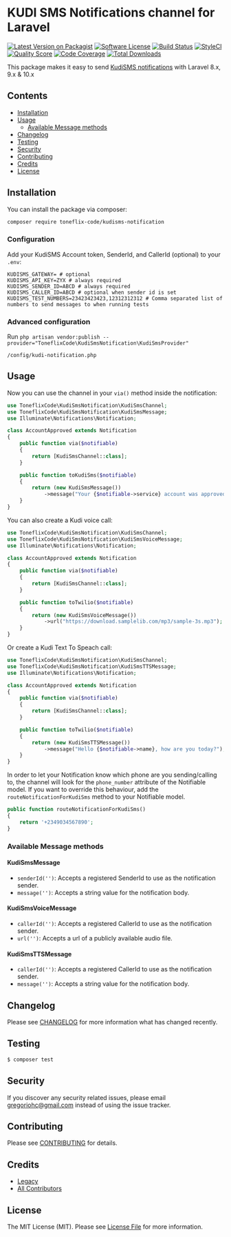 # KUDI SMS Notifications channel for Laravel

[![Latest Version on Packagist](https://img.shields.io/packagist/v/toneflix-code/kudisms-notification.svg?style=flat-square)](https://packagist.org/packages/toneflix-code/kudisms-notification)
[![Software License](https://img.shields.io/badge/license-MIT-brightgreen.svg?style=flat-square)](LICENSE.md)
[![Build Status](https://img.shields.io/github/workflow/status/toneflix-code/kudisms-notification/PHP?style=flat-square)](https://travis-ci.org/toneflix-code/kudisms-notification)
[![StyleCI](https://styleci.io/repos/65543339/shield)](https://styleci.io/repos/65543339)
[![Quality Score](https://img.shields.io/scrutinizer/g/toneflix-code/kudisms-notification.svg?style=flat-square)](https://scrutinizer-ci.com/g/toneflix-code/kudisms-notification)
[![Code Coverage](https://img.shields.io/scrutinizer/coverage/g/toneflix-code/kudisms-notification/master.svg?style=flat-square)](https://scrutinizer-ci.com/g/toneflix-code/kudisms-notification/?branch=master)
[![Total Downloads](https://img.shields.io/packagist/dt/toneflix-code/kudisms-notification.svg?style=flat-square)](https://packagist.org/packages/toneflix-code/kudisms-notification)

This package makes it easy to send [KudiSMS notifications](https://kudisms.net) with Laravel 8.x, 9.x & 10.x

## Contents

- [Installation](#installation)
- [Usage](#usage)
	- [Available Message methods](#available-message-methods)
- [Changelog](#changelog)
- [Testing](#testing)
- [Security](#security)
- [Contributing](#contributing)
- [Credits](#credits)
- [License](#license)

## Installation

You can install the package via composer:

``` bash
composer require toneflix-code/kudisms-notification
```

### Configuration

Add your KudiSMS Account token, SenderId, and CallerId (optional) to your `.env`:

```dotenv
KUDISMS_GATEWAY= # optional
KUDISMS_API_KEY=ZYX # always required
KUDISMS_SENDER_ID=ABCD # always required
KUDISMS_CALLER_ID=ABCD # optional when sender id is set
KUDISMS_TEST_NUMBERS=23423423423,12312312312 # Comma separated list of numbers to send messages to when running tests
```

### Advanced configuration

Run `php artisan vendor:publish --provider="ToneflixCode\KudiSmsNotification\KudiSmsProvider"`
```
/config/kudi-notification.php
```

## Usage

Now you can use the channel in your `via()` method inside the notification:

```php
use ToneflixCode\KudiSmsNotification\KudiSmsChannel;
use ToneflixCode\KudiSmsNotification\KudiSmsMessage;
use Illuminate\Notifications\Notification;

class AccountApproved extends Notification
{
    public function via($notifiable)
    {
        return [KudiSmsChannel::class];
    }

    public function toKudiSms($notifiable)
    {
        return (new KudiSmsMessage())
            ->message("Your {$notifiable->service} account was approved!");
    }
}
```

You can also create a Kudi voice call:

```php
use ToneflixCode\KudiSmsNotification\KudiSmsChannel;
use ToneflixCode\KudiSmsNotification\KudiSmsVoiceMessage;
use Illuminate\Notifications\Notification;

class AccountApproved extends Notification
{
    public function via($notifiable)
    {
        return [KudiSmsChannel::class];
    }

    public function toTwilio($notifiable)
    {
        return (new KudiSmsVoiceMessage())
            ->url("https://download.samplelib.com/mp3/sample-3s.mp3");
    }
}
```

Or create a Kudi Text To Speach call:

``` php
use ToneflixCode\KudiSmsNotification\KudiSmsChannel;
use ToneflixCode\KudiSmsNotification\KudiSmsTTSMessage;
use Illuminate\Notifications\Notification;

class AccountApproved extends Notification
{
    public function via($notifiable)
    {
        return [KudiSmsChannel::class];
    }

    public function toTwilio($notifiable)
    {
        return (new KudiSmsTTSMessage())
            ->message("Hello {$notifiable->name}, how are you today?");
    }
}
```

In order to let your Notification know which phone are you sending/calling to, the channel will look for the `phone_number` attribute of the Notifiable model. If you want to override this behaviour, add the `routeNotificationForKudiSms` method to your Notifiable model.

```php
public function routeNotificationForKudiSms()
{
    return '+2349034567890';
}
```

### Available Message methods

#### KudiSmsMessage

- `senderId('')`: Accepts a registered SenderId to use as the notification sender.
- `message('')`: Accepts a string value for the notification body.

#### KudiSmsVoiceMessage

- `callerId('')`: Accepts a registered CallerId to use as the notification sender.
- `url('')`: Accepts a url of a publicly available audio file.

#### KudiSmsTTSMessage

- `callerId('')`: Accepts a registered CallerId to use as the notification sender.
- `message('')`: Accepts a string value for the notification body.

## Changelog

Please see [CHANGELOG](CHANGELOG.md) for more information what has changed recently.

## Testing

``` bash
$ composer test
```

## Security

If you discover any security related issues, please email gregoriohc@gmail.com instead of using the issue tracker.

## Contributing

Please see [CONTRIBUTING](CONTRIBUTING.md) for details.

## Credits

- [Legacy](https://github.com/3m1n3nc3)
- [All Contributors](../../contributors)

## License

The MIT License (MIT). Please see [License File](LICENSE.md) for more information.
